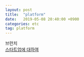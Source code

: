 ```yaml
---
layout: post
title:  "platform"
date:   2019-05-08 20:40:00 +0900
categories: etc
tag: platform
---
```


브런치  
[스타트업에 대하여](https://brunch.co.kr/@rainpour/3)


